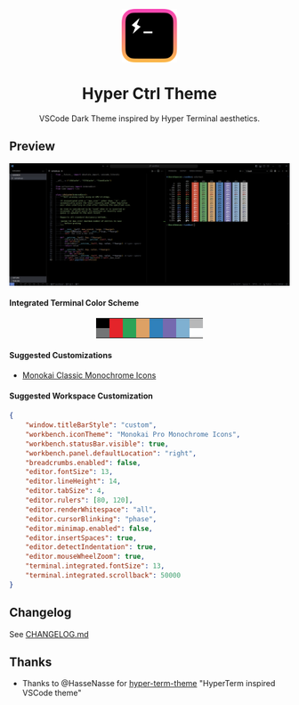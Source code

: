 
<p align="center"><img src="https://raw.githubusercontent.com/bprabhus/hyper-ctrl-theme/main/images/icon.png" width="100px" alt="Hyper Ctrl Theme Icon" align="center"></p>
<h1 align="center">Hyper Ctrl Theme</h1>


<p align="center">VSCode Dark Theme inspired by Hyper Terminal aesthetics.</p>

## Preview

<p align="center"><img src="https://raw.githubusercontent.com/bprabhus/hyper-ctrl-theme/main/images/preview.png" alt="colorscheme"></p>

#### Integrated Terminal Color Scheme

<p align="center"><img src="https://raw.githubusercontent.com/bprabhus/hyper-ctrl-theme/main/images/color_scheme.png" alt="colorscheme"></p>


#### Suggested Customizations

- [Monokai Classic Monochrome Icons](https://github.com/Monokai/monokai-pro-vscode)

#### Suggested Workspace Customization


```json
{
    "window.titleBarStyle": "custom",
    "workbench.iconTheme": "Monokai Pro Monochrome Icons",
    "workbench.statusBar.visible": true,
    "workbench.panel.defaultLocation": "right",
    "breadcrumbs.enabled": false,
    "editor.fontSize": 13,
    "editor.lineHeight": 14,
    "editor.tabSize": 4,
    "editor.rulers": [80, 120],
    "editor.renderWhitespace": "all",
    "editor.cursorBlinking": "phase",
    "editor.minimap.enabled": false,
    "editor.insertSpaces": true,
    "editor.detectIndentation": true,
    "editor.mouseWheelZoom": true,
    "terminal.integrated.fontSize": 13,
    "terminal.integrated.scrollback": 50000
}
```


## Changelog

See [CHANGELOG.md](https://github.com/bprabhus/hyper-ctrl-theme/blob/main/CHANGELOG.md)


## Thanks

- Thanks to @HasseNasse for [hyper-term-theme](https://github.com/HasseNasse/hyper-term-theme) "HyperTerm inspired VSCode theme"


